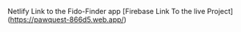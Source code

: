 Netlify Link to the Fido-Finder app
[Firebase Link To the live Project] (https://pawquest-866d5.web.app/)

